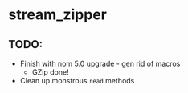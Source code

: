# stream_zipper

## TODO:
- Finish with nom 5.0 upgrade - gen rid of macros
  - GZip done!
- Clean up monstrous `read` methods
